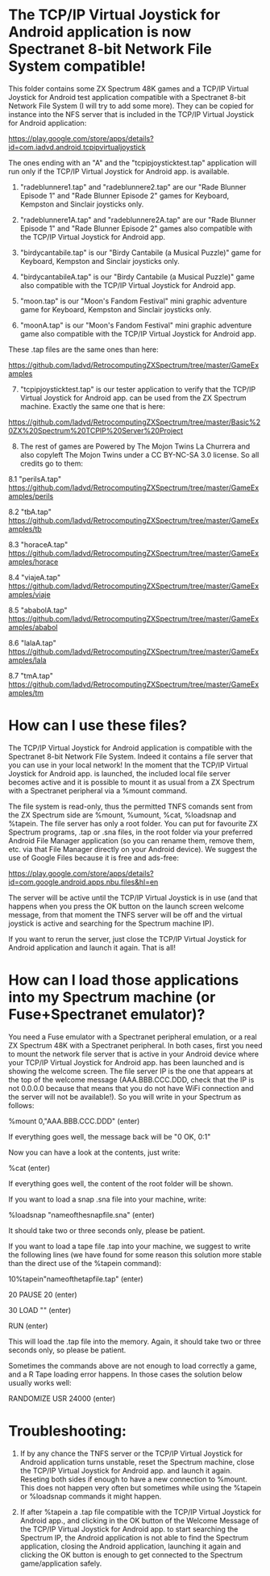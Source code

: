 # The TCP/IP Virtual Joystick for Android application is now Spectranet 8-bit Network File System compatible!
This folder contains some ZX Spectrum 48K games and a TCP/IP Virtual Joystick for Android test application compatible with a Spectranet 8-bit Network File System (I will try to add some more). They can be copied for instance into the NFS server that is included in the TCP/IP Virtual Joystick for Android application:

https://play.google.com/store/apps/details?id=com.iadvd.android.tcpipvirtualjoystick

The ones ending with an "A" and the "tcpipjoysticktest.tap" application will run only if the TCP/IP Virtual Joystick for Android app. is available.

1. "radeblunnere1.tap" and "radeblunnere2.tap" are our "Rade Blunner Episode 1" and "Rade Blunner Episode 2" games for Keyboard, Kempston and Sinclair joysticks only.

2. "radeblunnere1A.tap" and "radeblunnere2A.tap" are our "Rade Blunner Episode 1" and "Rade Blunner Episode 2" games also compatible with the TCP/IP Virtual Joystick for Android app.

3. "birdycantabile.tap" is our "Birdy Cantabile (a Musical Puzzle)" game for Keyboard, Kempston and Sinclair joysticks only.

4. "birdycantabileA.tap" is our "Birdy Cantabile (a Musical Puzzle)" game also compatible with the TCP/IP Virtual Joystick for Android app.

5. "moon.tap" is our "Moon's Fandom Festival" mini graphic adventure game for Keyboard, Kempston and Sinclair joysticks only.

6. "moonA.tap" is our "Moon's Fandom Festival" mini graphic adventure game also compatible with the TCP/IP Virtual Joystick for Android app.

These .tap files are the same ones than here:

https://github.com/Iadvd/RetrocomputingZXSpectrum/tree/master/GameExamples

7. "tcpipjoysticktest.tap" is our tester application to verify that the TCP/IP Virtual Joystick for Android app. can be used from the ZX Spectrum machine. Exactly the same one that is here:

https://github.com/Iadvd/RetrocomputingZXSpectrum/tree/master/Basic%20ZX%20Spectrum%20TCPIP%20Server%20Project

8. The rest of games are Powered by The Mojon Twins La Churrera and also copyleft The Mojon Twins under a CC BY-NC-SA 3.0 license. So all credits go to them:

8.1 "perilsA.tap" https://github.com/Iadvd/RetrocomputingZXSpectrum/tree/master/GameExamples/perils

8.2 "tbA.tap" https://github.com/Iadvd/RetrocomputingZXSpectrum/tree/master/GameExamples/tb

8.3 "horaceA.tap" https://github.com/Iadvd/RetrocomputingZXSpectrum/tree/master/GameExamples/horace

8.4 "viajeA.tap" https://github.com/Iadvd/RetrocomputingZXSpectrum/tree/master/GameExamples/viaje

8.5 "ababolA.tap" https://github.com/Iadvd/RetrocomputingZXSpectrum/tree/master/GameExamples/ababol

8.6 "lalaA.tap" https://github.com/Iadvd/RetrocomputingZXSpectrum/tree/master/GameExamples/lala

8.7 "tmA.tap" https://github.com/Iadvd/RetrocomputingZXSpectrum/tree/master/GameExamples/tm

# How can I use these files?
The TCP/IP Virtual Joystick for Android application is compatible with the Spectranet 8-bit Network File System. Indeed it contains a file server that you can use in your local network! In the moment that the TCP/IP Virtual Joystick for Android app. is launched, the included local file server becomes active and it is possible to mount it as usual from a ZX Spectrum with a Spectranet peripheral via a %mount command. 

The file system is read-only, thus the permitted TNFS comands sent from the ZX Spectrum side are %mount, %umount, %cat, %loadsnap and %tapein. The file server has only a root folder. You can put for favourite ZX Spectrum programs, .tap or .sna files, in the root folder via your preferred Android File Manager application (so you can rename them, remove them, etc. via that File Manager directly on your Android device). We suggest the use of Google Files because it is free and ads-free:

https://play.google.com/store/apps/details?id=com.google.android.apps.nbu.files&hl=en

The server will be active until the TCP/IP Virtual Joystick is in use (and that happens when you press the OK button on the launch screen welcome message, from that moment the TNFS server will be off and the virtual joystick is active and searching for the Spectrum machine IP). 

If you want to rerun the server, just close the TCP/IP Virtual Joystick for Android application and launch it again. That is all!

# How can I load those applications into my Spectrum machine (or Fuse+Spectranet emulator)?
You need a Fuse emulator with a Spectranet peripheral emulation, or a real ZX Spectrum 48K with a Spectranet peripheral. In both cases, first you need to mount the network file server that is active in your Android device where your TCP/IP Virtual Joystick for Android app. has been launched and is showing the welcome screen. The file server IP is the one that appears at the top of the welcome message (AAA.BBB.CCC.DDD, check that the IP is not 0.0.0.0 because that means that you do not have WiFi connection and the server will not be available!). So you will write in your Spectrum as follows:

%mount 0,"AAA.BBB.CCC.DDD" (enter)

If everything goes well, the message back will be "0 OK, 0:1"

Now you can have a look at the contents, just write:

%cat (enter)

If everything goes well, the content of the root folder will be shown.

If you want to load a snap .sna file into your machine, write:

%loadsnap "nameofthesnapfile.sna" (enter)

It should take two or three seconds only, please be patient. 

If you want to load a tape file .tap into your machine, we suggest to write the following lines (we have found for some reason this solution more stable than the direct use of the %tapein command):

10%tapein"nameofthetapfile.tap" (enter)

20 PAUSE 20 (enter)

30 LOAD "" (enter)

RUN (enter)

This will load the .tap file into the memory. Again, it should take two or three seconds only, so please be patient. 

Sometimes the commands above are not enough to load correctly a game, and a R Tape loading error happens. In those cases the solution below usually works well:

RANDOMIZE USR 24000 (enter)

# Troubleshooting:

1. If by any chance the TNFS server or the TCP/IP Virtual Joystick for Android application turns unstable, reset the Spectrum machine, close the TCP/IP Virtual Joystick for Android app. and launch it again. Reseting both sides if enough to have a new connection to %mount. This does not happen very often but sometimes while using the %tapein or %loadsnap commands it might happen. 

2. If after %tapein a .tap file compatible with the TCP/IP Virtual Joystick for Android app., and clicking in the OK button of the Welcome Message of the TCP/IP Virtual Joystick for Android app. to start searching the Spectrum IP, the Android application is not able to find the Spectrum application, closing the Android application, launching it again and clicking the OK button is enough to get connected to the Spectrum game/application safely. 
